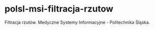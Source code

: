polsl-msi-filtracja-rzutow
==========================

Filtracja rzutów. Medyczne Systemy Informacyjne - Politechnika Śląska.
